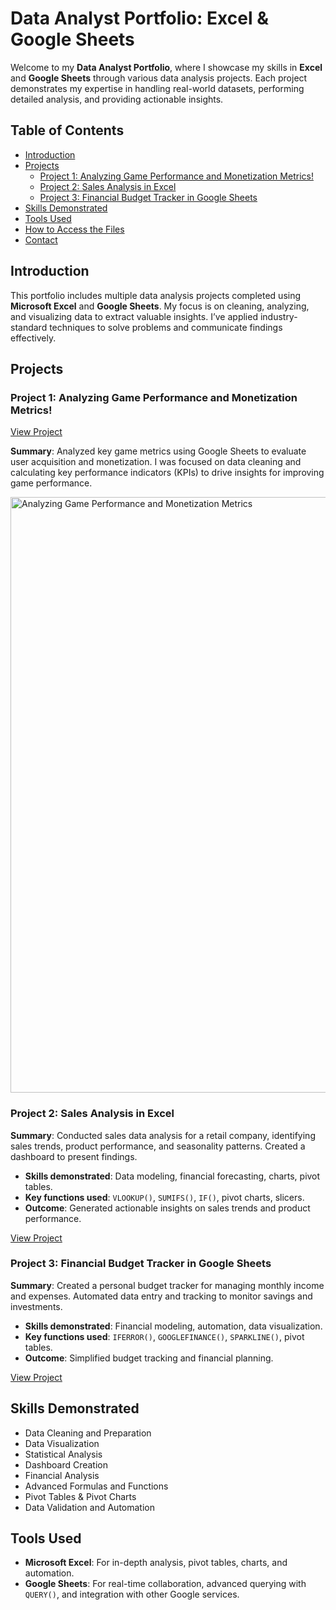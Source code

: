 # Data Analyst Portfolio: Excel & Google Sheets

Welcome to my **Data Analyst Portfolio**, where I showcase my skills in **Excel** and **Google Sheets** through various data analysis projects. Each project demonstrates my expertise in handling real-world datasets, performing detailed analysis, and providing actionable insights.

## Table of Contents

- [Introduction](#introduction)
- [Projects](#projects)
  - [Project 1: Analyzing Game Performance and Monetization Metrics!](#project-1-Analyzing-Game-Performance-and-Monetization-Metrics)
  - [Project 2: Sales Analysis in Excel](#project-2-sales-analysis-in-excel)
  - [Project 3: Financial Budget Tracker in Google Sheets](#project-3-financial-budget-tracker-in-google-sheets)
- [Skills Demonstrated](#skills-demonstrated)
- [Tools Used](#tools-used)
- [How to Access the Files](#how-to-access-the-files)
- [Contact](#contact)

## Introduction

This portfolio includes multiple data analysis projects completed using **Microsoft Excel** and **Google Sheets**. My focus is on cleaning, analyzing, and visualizing data to extract valuable insights. I’ve applied industry-standard techniques to solve problems and communicate findings effectively.

## Projects

### Project 1: Analyzing Game Performance and Monetization Metrics!

[View Project](link-to-project-1)

**Summary**: Analyzed key game metrics using Google Sheets to evaluate user acquisition and monetization. I was focused on data cleaning and calculating key performance indicators (KPIs) to drive insights for improving game performance.

<img width="953" alt="Analyzing Game Performance and Monetization Metrics" src="https://github.com/user-attachments/assets/d42de9e4-741e-4612-a352-d52dc075dc01">


### Project 2: Sales Analysis in Excel
**Summary**: Conducted sales data analysis for a retail company, identifying sales trends, product performance, and seasonality patterns. Created a dashboard to present findings.

- **Skills demonstrated**: Data modeling, financial forecasting, charts, pivot tables.
- **Key functions used**: `VLOOKUP()`, `SUMIFS()`, `IF()`, pivot charts, slicers.
- **Outcome**: Generated actionable insights on sales trends and product performance.

[View Project](link-to-project-2)

### Project 3: Financial Budget Tracker in Google Sheets
**Summary**: Created a personal budget tracker for managing monthly income and expenses. Automated data entry and tracking to monitor savings and investments.

- **Skills demonstrated**: Financial modeling, automation, data visualization.
- **Key functions used**: `IFERROR()`, `GOOGLEFINANCE()`, `SPARKLINE()`, pivot tables.
- **Outcome**: Simplified budget tracking and financial planning.

[View Project](link-to-project-3)

## Skills Demonstrated

- Data Cleaning and Preparation
- Data Visualization
- Statistical Analysis
- Dashboard Creation
- Financial Analysis
- Advanced Formulas and Functions
- Pivot Tables & Pivot Charts
- Data Validation and Automation

## Tools Used

- **Microsoft Excel**: For in-depth analysis, pivot tables, charts, and automation.
- **Google Sheets**: For real-time collaboration, advanced querying with `QUERY()`, and integration with other Google services.

